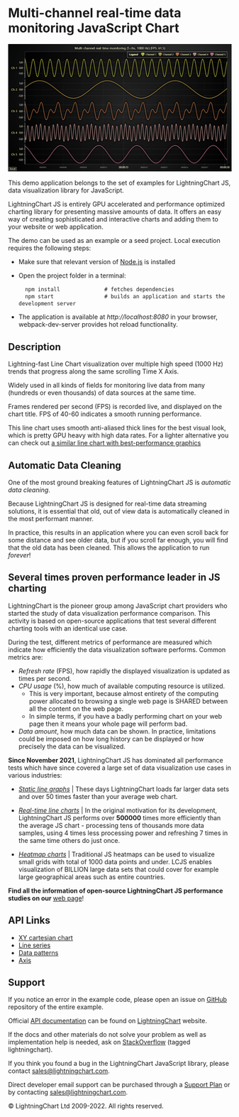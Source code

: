 # Multi-channel real-time data monitoring JavaScript Chart

![Multi-channel real-time data monitoring JavaScript Chart](multiChannelLineProgressiveOwnAxes-darkGold.png)

This demo application belongs to the set of examples for LightningChart JS, data visualization library for JavaScript.

LightningChart JS is entirely GPU accelerated and performance optimized charting library for presenting massive amounts of data. It offers an easy way of creating sophisticated and interactive charts and adding them to your website or web application.

The demo can be used as an example or a seed project. Local execution requires the following steps:

-   Make sure that relevant version of [Node.js](https://nodejs.org/en/download/) is installed
-   Open the project folder in a terminal:

          npm install              # fetches dependencies
          npm start                # builds an application and starts the development server

-   The application is available at _http://localhost:8080_ in your browser, webpack-dev-server provides hot reload functionality.


## Description

Lightning-fast Line Chart visualization over multiple high speed (1000 Hz) trends that progress along the same scrolling Time X Axis.

Widely used in all kinds of fields for monitoring live data from many (hundreds or even thousands) of data sources at the same time.

Frames rendered per second (FPS) is recorded live, and displayed on the chart title. FPS of 40-60 indicates a smooth running performance.

This line chart uses smooth anti-aliased thick lines for the best visual look, which is pretty GPU heavy with high data rates.
For a lighter alternative you can check out [a similar line chart with best-performance graphics](https://lightningchart.com/lightningchart-js-interactive-examples/examples/lcjs-example-0010-multiChannelLineProgressive.html)

## Automatic Data Cleaning

One of the most ground breaking features of LightningChart JS is _automatic data cleaning_.

Because LightningChart JS is designed for real-time data streaming solutions, it is essential that old, out of view data is automatically cleaned in the most performant manner.

In practice, this results in an application where you can even scroll back for some distance and see older data, but if you scroll far enough, you will find that the old data has been cleaned. This allows the application to run _forever_!

## Several times proven performance leader in JS charting

LightningChart is the pioneer group among JavaScript chart providers who started the study of data visualization performance comparison.
This activity is based on open-source applications that test several different charting tools with an identical use case.

During the test, different metrics of performance are measured which indicate how efficiently the data visualization software performs. Common metrics are:

-   _Refresh rate_ (FPS), how rapidly the displayed visualization is updated as times per second.
-   _CPU usage_ (%), how much of available computing resource is utilized.
    -   This is very important, because almost entirety of the computing power allocated to browsing a single web page is SHARED between all the content on the web page.
    -   In simple terms, if you have a badly performing chart on your web page then it means your whole page will perform bad.
-   _Data amount_, how much data can be shown. In practice, limitations could be imposed on how long history can be displayed or how precisely the data can be visualized.

**Since November 2021**, LightningChart JS has dominated all performance tests which have since covered a large set of data visualization use cases in various industries:

-   [_Static line graphs_](https://lightningchart.com/lightningchart-js-interactive-examples/examples/lcjs-example-0017-largeLineChartXY.html) | These days LightningChart loads far larger data sets and over 50 times faster than your average web chart.

-   [_Real-time line charts_](https://lightningchart.com/lightningchart-js-interactive-examples/examples/lcjs-example-0010-multiChannelLineProgressive.html) | In the original motivation for its development, LightningChart JS performs over **500000** times more efficiently than the average JS chart - processing tens of thousands more data samples, using 4 times less processing power and refreshing 7 times in the same time others do just once.

-   [_Heatmap charts_](https:/lightningchart.com/lightningchart-js-interactive-examples/examples/lcjs-example-0803-scrollingHeatmap.html) | Traditional JS heatmaps can be used to visualize small grids with total of 1000 data points and under. LCJS enables visualization of BILLION large data sets that could cover for example large geographical areas such as entire countries.

**Find all the information of open-source LightningChart JS performance studies on our** [web page](https://lightningchart.com/high-performance-javascript-charts/)!


## API Links

* [XY cartesian chart]
* [Line series]
* [Data patterns]
* [Axis]


## Support

If you notice an error in the example code, please open an issue on [GitHub][0] repository of the entire example.

Official [API documentation][1] can be found on [LightningChart][2] website.

If the docs and other materials do not solve your problem as well as implementation help is needed, ask on [StackOverflow][3] (tagged lightningchart).

If you think you found a bug in the LightningChart JavaScript library, please contact sales@lightningchart.com.

Direct developer email support can be purchased through a [Support Plan][4] or by contacting sales@lightningchart.com.

[0]: https://github.com/Arction/
[1]: https://lightningchart.com/lightningchart-js-api-documentation/
[2]: https://lightningchart.com
[3]: https://stackoverflow.com/questions/tagged/lightningchart
[4]: https://lightningchart.com/support-services/

© LightningChart Ltd 2009-2022. All rights reserved.


[XY cartesian chart]: https://lightningchart.com/js-charts/api-documentation/v5.2.0/classes/ChartXY.html
[Line series]: https://lightningchart.com/js-charts/api-documentation/v5.2.0/classes/LineSeries.html
[Data patterns]: https://lightningchart.com/js-charts/api-documentation/v5.2.0/interfaces/DataPattern.html
[Axis]: https://lightningchart.com/js-charts/api-documentation/v5.2.0/classes/Axis.html

